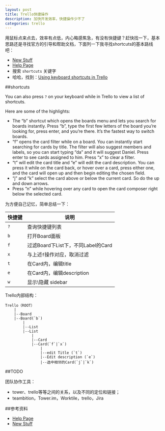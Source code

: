 ```yaml
---
layout: post
title: Trello快捷操作
description: 加快开发效率，快捷操作少不了
categories: trello
---
```




用鼠标点来点去，效率有点低，内心略感焦急，有没有快捷键？赶快找一下，基本思路还是寻找官方的引导和帮助文档，下面列一下我寻找shortcuts的基本路线吧：

* [New Stuff][New Stuff]
* [Help Page][Help Page]
* 搜索 `shortcuts` 关键字
* 哈哈，找到：[Using keyboard shortcuts in Trello][Using keyboard shortcuts in Trello]

##shortcuts


You can also press `?` on your keyboard while in Trello to view a list of shortcuts.

Here are some of the highlights:

* The “b” shortcut which opens the boards menu and lets you search for boards instantly. Press “b”, type the first few letters of the board you’re looking for, press enter, and you’re there. It’s the fastest way to switch boards.
* “f” opens the card filter while on a board. You can instantly start searching for cards by title. The filter will also suggest members and labels, so you can start typing “da” and it will suggest Daniel. Press enter to see cards assigned to him. Press “x” to clear a filter.
* “t” will edit the card title and “e” will edit the card description. You can press it while on the card back, or hover over a card, press either one, and the card will open up and then begin editing the chosen field.
* “j” and “k” select the card above or below the current card. So do the up and down arrows.
* Press “n” while hovering over any card to open the card composer right below the selected card.


为方便自己记忆，简单总结一下：

|快捷键|说明|
|-----|----|
|`?`|查询快捷键列表|
|`b`|打开Board面板|
|`f`|过滤Board下List下，不同Label的Card|
|`x`|与上述`f`操作对应，取消过滤|
|`t`|在Card内，编辑title|
|`e`|在Card内，编辑description|
|`w`|显示\隐藏 sidebar|




Trello内部结构：

	Trello（ROOT）
		|
		|--Board
		|--Board(`b`)
			|
			|--List
			|--List
				|
				|--Card
				|--Card(`f`|`x`)
					|
					|--edit Title (`t`)
					|--Edit description (`e`)
					|--选中相邻的Card(`j`|`k`)



##TODO

团队协作工具：

* tower、trello等等之间的关系，以及不同的定位和链接；
* teambition，Tower.im，Worktile，trello，Jira


##参考资料


* [Help Page][Help Page]
* [New Stuff][New Stuff]




[NingG]:    									http://ningg.github.com  "NingG"
[New Stuff]:									https://trello.com/yourway
[Help Page]:									http://help.trello.com/
[Using keyboard shortcuts in Trello]:			http://help.trello.com/article/798-using-keyboard-shortcuts-in-trello











